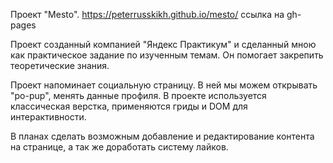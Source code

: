 Проект "Mesto".
https://peterrusskikh.github.io/mesto/ ссылка на gh-pages

Проект созданный компанией "Яндекс Практикум" и сделанный мною как практическое задание по изученным темам. Он помогает закрепить теоретические знания.

Проект напоминает социальную страницу. В ней мы можем открывать "po-pup", менять данные профиля. В проекте используется классическая верстка, применяются гриды и DOM для интерактивности.

В планах сделать возможным добавление и редактирование контента на странице, а так же доработать систему лайков.

